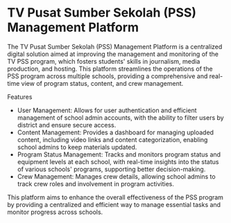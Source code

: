 # TV Pusat Sumber Sekolah (PSS) Management Platform
The TV Pusat Sumber Sekolah (PSS) Management Platform is a centralized digital solution aimed at improving the management and monitoring of the TV PSS program, which fosters students' skills in journalism, media production, and hosting. This platform streamlines the operations of the PSS program across multiple schools, providing a comprehensive and real-time view of program status, content, and crew management.

Features
- User Management: Allows for user authentication and efficient management of school admin accounts, with the ability to filter users by district and ensure secure access.
- Content Management: Provides a dashboard for managing uploaded content, including video links and content categorization, enabling school admins to keep materials updated.
- Program Status Management: Tracks and monitors program status and equipment levels at each school, with real-time insights into the status of various schools' programs, supporting better decision-making.
- Crew Management: Manages crew details, allowing school admins to track crew roles and involvement in program activities.

This platform aims to enhance the overall effectiveness of the PSS program by providing a centralized and efficient way to manage essential tasks and monitor progress across schools.
